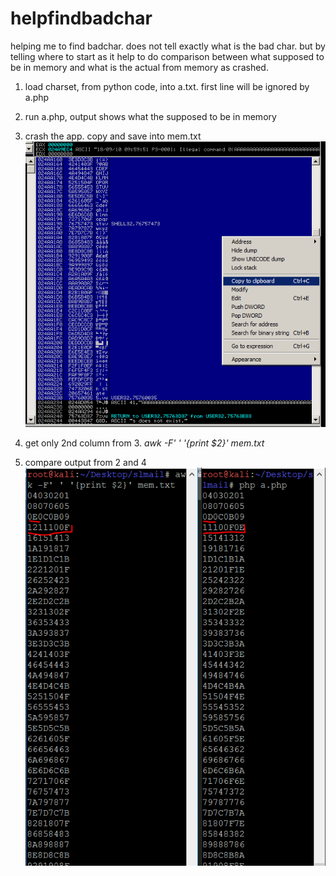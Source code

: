 # helpfindbadchar
helping me to find badchar. does not tell exactly what is the bad char. but by telling where to start as it help to do comparison between what supposed to be in memory and what is the actual from memory as crashed.
  
1. load charset, from python code, into a.txt. first line will be ignored by a.php
  
2. run a.php, output shows what the supposed to be in memory
  
3. crash the app. copy and save into mem.txt  
![alt text](https://raw.githubusercontent.com/seruling/helpfindbadchar/master/mem.png)
  
4. get only 2nd column from 3. *awk -F' ' '{print $2}' mem.txt*
  
5. compare output from 2 and 4  
![alt text](https://raw.githubusercontent.com/seruling/helpfindbadchar/master/compare.PNG)

